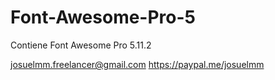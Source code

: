 # Font-Awesome-Pro-5
Contiene Font Awesome Pro 5.11.2

josuelmm.freelancer@gmail.com
https://paypal.me/josuelmm
